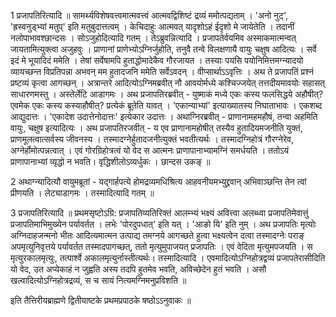 

  
1 प्रजापतिरित्यादि ॥ सामर्थ्यविशेषवत्त्वमात्मवत्त्वं आत्मवद्विशिष्टं द्रव्यं ममोत्पद्यताम् । 'अनो नुट्', 'ह्रस्वनुड्भ्यां मतुप्' इति मतुबुदात्तत्वम् । केचिदाहुः आत्मवत् यादृशोऽहं ईदृशो मे जायेतेति । तदानीं नलोपाभावश्छान्दसः । सोऽजुहोदित्यादि गतम् । तेऽब्रुवन्नित्यादि । प्रजापतेर्वयमिव अस्माकमात्मन्वत् जायतामित्युक्त्वा अजुहवुः । प्राणानां प्राणेभ्योऽग्निर्जुहोति, तनुवै तन्वे विलक्षणायै वायुः चक्षुष आदित्यः । सर्वे इदं मे भूयादिदं ममेति । तेषां सर्वेषामपि हुताद्धोमादेकैव गौरजायत । तस्याः पयसि पयोनिमित्तमग्न्यादयो व्यायच्छन्त विप्रतिपन्ना अभवन् मम हुतादजनि ममेति सर्वेऽवदन् । वीप्सार्थाऽऽवृत्तिः । अथ ते प्रजापतिं प्रश्नं प्रष्टव्यं कृत्वा आगच्छन् । अत्रान्तरे आदित्योऽग्निमब्रवीत् नौ आवयोर्मध्ये कश्चिज्जयेत् तत्तदीयमावयोः सहासत् साधारणमस्तु । अस्तेर्लेटि आडागमः । अथ प्रजापतिरब्रवीत् - युष्माकं मध्ये एकः कस्य फलसिद्धये अहौषीत्? एवमेक एकः कस्य कस्याहौषीत्? प्रत्येकं ब्रूतेति यावत् । 'एकान्याभ्यां' इत्याख्यातस्य निघाताभावः । एकशब्द आद्युदात्तः । 'एकादेश उदात्तेनोदात्तः' इत्येकार उदात्तः । अथाग्निरब्रवीत् - प्राणानामहमहौषं, तन्वा अहमिति वायुः, चक्षुष इत्यादित्यः । अथ प्रजापतिरजवीत् - य एव प्राणानामहोषीत् तस्यैव हुतादियमजनीति युक्तं, प्राणमूलत्वात्सर्वस्य जीवनस्य । तस्मादग्नेर्हुतादजनीत्युक्तं भवतीत्यर्थः । तस्मादग्निहोत्रं गौरग्नेरेव, अग्नेर्होमोत्पन्नत्वात् । एवं गोरग्रिहोत्रत्वं यो वेद स आत्मनः प्राणापानाभ्यामग्निं समर्धयति । ततोऽयं प्राणापानाभ्यां व्यृद्धो न भवति। वृद्धिशीलोऽव्यर्धुकः । छान्दस उकङ् ॥

2 अथाग्न्यादित्यौ वायुमब्रूतां - यद्गार्हपत्ये होमद्रव्यमधिश्रित्य आहवनीयमभ्युद्द्रवान् अभिवाञ्छन्ति तेन त्वां प्रीणयति । लेट्याडागमः । तस्मादित्यादि गतम् ॥

3 प्रजापतिरित्यादि ॥ प्रथमसृष्टोऽग्रि: प्रजापतिव्यतिरिक्तं आलम्भ्यं भक्ष्यं अवित्त्वा अलब्ध्वा प्रजापतिमेवात्तुं प्रजापतिमाभिमुख्येन पर्यावर्तत । लभेः 'पोरदुपधात्' इति यत् । 'आङो यि' इति नुम् । अथ प्रजापतिः मृत्योः अग्निदाहजन्मनो भीतः आदित्यमात्मन उत्पाद्य तमग्नये आगच्छते हुत्वा भक्ष्यत्वेन दत्वा तस्मादग्नेः पराङ् अपमृत्युनिवृत्तये पर्यावर्तत तस्मादपागच्छत्, ततो मृत्युमुपाजयत् प्रजापतिः । एवं वेदिता मृत्युमपजयति । स मृत्युरकालमृत्युः, तत्पार्श्वे अकालमृत्युर्नास्तीत्यर्थः। तस्मादित्यादि । एवमादित्योऽग्निहोत्रद्वव्यं प्रजापतेरासीदिति यो वेद, उत अप्येकाहं न जुह्वति अस्य तदपि हुतमेव भवति, अविच्छेदेन हुतं भवति । असौ खल्वादित्योऽग्निहोत्रद्रव्यं, स च सायं नित्यमग्निमनुप्रविशति ॥

इति तैत्तिरीयब्राह्मणे द्वितीयाष्टके प्रथमप्रपाठके षष्ठोऽऽनुवाकः ॥  
